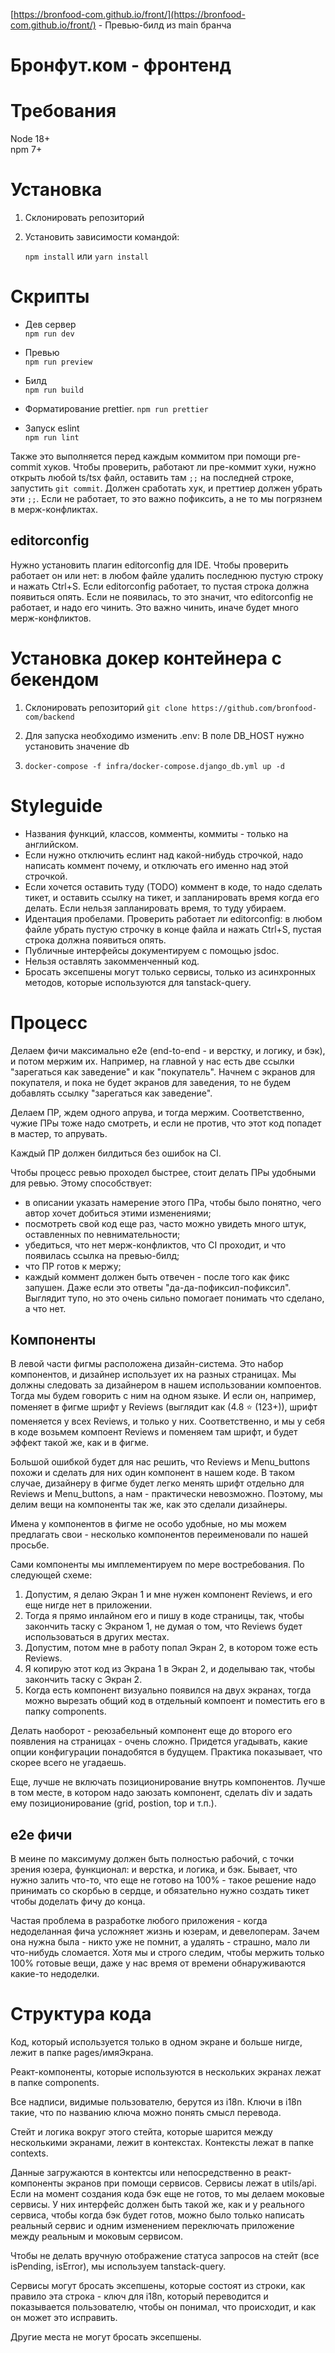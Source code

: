[https://bronfood-com.github.io/front/](https://bronfood-com.github.io/front/) - Превью-билд из main бранча

# Бронфут.ком - фронтенд

# Требования

Node 18+  
npm 7+

# Установка

1.  Склонировать репозиторий
2.  Установить зависимоcти командой:

    `npm install` или `yarn install`

# Скрипты

-   Дев сервер  
    `npm run dev`

-   Превью  
    `npm run preview`

-   Билд  
    `npm run build`

-   Форматирование prettier.
    `npm run prettier`

-   Запуск eslint  
    `npm run lint`

Также это выполняется перед каждым коммитом при помощи pre-commit хуков. Чтобы проверить, работают ли пре-коммит хуки, нужно открыть любой ts/tsx файл, оставить там `;;` на последней строке, запустить `git commit`. Должен сработать хук, и преттиер должен убрать эти `;;`. Если не работает, то это важно пофиксить, а не то мы погрязнем в мерж-конфликтах.

## editorconfig

Нужно установить плагин editorconfig для IDE. Чтобы проверить работает он или нет: в любом файле удалить последнюю пустую строку и нажать Ctrl+S. Если editorconfig работает, то пустая строка должна появиться опять. Если не появилась, то это значит, что editorconfig не работает, и надо его чинить. Это важно чинить, иначе будет много мерж-конфликтов.

# Установка докер контейнера с бекендом

1.  Склонировать репозиторий
    `git clone https://github.com/bronfood-com/backend `

2.  Для запуска необходимо изменить .env: В поле DB_HOST нужно установить значение db
3.  `docker-compose -f infra/docker-compose.django_db.yml up -d`

# Styleguide

-   Названия функций, классов, комменты, коммиты - только на английском.
-   Если нужно отключить еслинт над какой-нибудь строчкой, надо написать коммент почему, и отключать его именно над этой строчкой.
-   Если хочется оставить туду (TODO) коммент в коде, то надо сделать тикет, и оставить ссылку на тикет, и запланировать время когда его делать. Если нельзя запланировать время, то туду убираем.
-   Идентация пробелами. Проверить работает ли editorconfig: в любом файле убрать пустую строчку в конце файла и нажать Ctrl+S, пустая строка должна появиться опять.
-   Публичные интерфейсы документируем с помощью jsdoc.
-   Нельзя оставлять закомменченный код.
-   Бросать эксепшены могут только сервисы, только из асинхронных методов, которые используются для tanstack-query.

# Процесс

Делаем фичи максимально е2е (end-to-end - и верстку, и логику, и бэк), и потом мержим их. Например, на главной у нас есть две ссылки "зарегаться как заведение" и как "покупатель". Начнем с экранов для покупателя, и пока не будет экранов для заведения, то не будем добавлять ссылку "зарегаться как заведение".

Делаем ПР, ждем одного апрува, и тогда мержим. Соответственно, чужие ПРы тоже надо смотреть, и если не против, что этот код попадет в мастер, то апрувать.

Каждый ПР должен билдиться без ошибок на CI.

Чтобы процесс ревью проходел быстрее, стоит делать ПРы удобными для ревью. Этому способствует:

-   в описании указать намерение этого ПРа, чтобы было понятно, чего автор хочет добиться этими изменениями;
-   посмотреть свой код еще раз, часто можно увидеть много штук, оставленных по невнимательности;
-   убедиться, что нет мерж-конфликтов, что CI проходит, и что появилась ссылка на превью-билд;
-   что ПР готов к мержу;
-   каждый коммент должен быть отвечен - после того как фикс запушен. Даже если это ответы "да-да-пофиксил-пофиксил". Выглядит тупо, но это очень сильно помогает понимать что сделано, а что нет.

## Компоненты

В левой части фигмы расположена дизайн-система. Это набор компонентов, и дизайнер использует их на разных страницах.
Мы должны следовать за дизайнером в нашем использовании компоентов. Тогда мы будем говорить с ним на одном языке. И если он, например, поменяет в фигме шрифт у Reviews (выглядит как (4.8 ⭐ (123+)), шрифт поменяется у всех Reviews, и только у них.
Соответственно, и мы у себя в коде возьмем компоент Reviews и поменяем там шрифт, и будет эффект такой же, как и в фигме.

Большой ошибкой будет для нас решить, что Reviews и Menu_buttons похожи и сделать для них один компонент в нашем коде. В таком случае, дизайнеру в фигме будет легко менять шрифт отдельно для Reviews и Menu_buttons, а нам - практически невозможно. Поэтому, мы делим вещи на компоненты так же, как это сделали дизайнеры.

Имена у компонентов в фигме не особо удобные, но мы можем предлагать свои - несколько компонентов переименовали по нашей просьбе.

Сами компоненты мы имплементируем по мере востребования. По следующей схеме:

1. Допустим, я делаю Экран 1 и мне нужен компонент Reviews, и его еще нигде нет в приложении.
2. Тогда я прямо инлайном его и пишу в коде страницы, так, чтобы закончить таску с Экраном 1, не думая о том, что Reviews будет использоваться в других местах.
3. Допустим, потом мне в работу попал Экран 2, в котором тоже есть Reviews.
4. Я копирую этот код из Экрана 1 в Экран 2, и доделываю так, чтобы закончить таску с Экран 2.
5. Когда есть компонент визуально появился на двух экранах, тогда можно вырезать общий код в отдельный компоент и поместить его в папку components.

Делать наоборот - реюзабельный компонент еще до второго его появления на страницах - очень сложно. Придется угадывать, какие опции конфигурации понадобятся в будущем. Практика показывает, что скорее всего не угадаешь.

Еще, лучше не включать позиционирование внутрь компонентов. Лучше в том месте, в котором надо заюзать компонент, сделать div и задать ему позиционирование (grid, postion, top и т.п.).

## е2е фичи

В меине по максимуму должен быть полностью рабочий, с точки зрения юзера, функционал: и верстка, и логика, и бэк. Бывает, что нужно залить что-то, что еще не готово на 100% - такое решение надо принимать со скорбью в сердце, и обязательно нужно создать тикет чтобы доделать фичу до конца.

Частая проблема в разработке любого приложения - когда недоделанная фича усложняет жизнь и юзерам, и девелоперам. Зачем она нужна была - никто уже не помнит, а удалять - страшно, мало ли что-нибудь сломается. Хотя мы и строго следим, чтобы мержить только 100% готовые вещи, даже у нас время от времени обнаруживаются какие-то недоделки.

# Структура кода

Код, который используется только в одном экране и больше нигде, лежит в папке pages/имяЭкрана.

Реакт-компоненты, которые используются в нескольких экранах лежат в папке components.

Все надписи, видимые пользователю, берутся из i18n. Ключи в i18n такие, что по названию ключа можно понять смысл перевода.

Стейт и логика вокруг этого стейта, которые шарится между несколькими экранами, лежит в контекстах. Контексты лежат в папке contexts.

Данные загружаются в контектсы или непосредственно в реакт-компоненты экранов при помощи сервисов. Сервисы лежат в utils/api. Если на момент создания кода бэк еще не готов, то мы делаем моковые сервисы. У них интерфейс должен быть такой же, как и у реального сервиса, чтобы когда бэк будет готов, можно было только написать реальный сервис и одним изменением переключать приложение между реальным и моковым сервисом.

Чтобы не делать вручную отображение статуса запросов на стейт (все isPending, isError), мы используем tanstack-query.

Сервисы могут бросать эксепшены, которые состоят из строки, как правило эта строка - ключ для i18n, который переводится и показывается пользователю, чтобы он понимал, что происходит, и как он может это исправить.

Другие места не могут бросать эксепшены.
